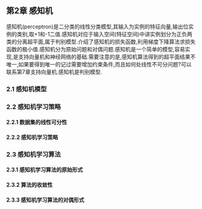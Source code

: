 ## 第2章 感知机
感知机(perceptron)是二分类的线性分类模型,其输入为实例的特征向量,输出位实例的类别,取+1和-1二值.感知机对应于输入空间(特征空间)中讲实例划分为正负两类的分离超平面,属于判别模型.介绍了感知机的损失函数,利用梯度下降算法求损失函数的极小值.感知机分为原始问题和对偶问题.感知机是一个简单的模型,容易实现,是支持向量机和神经网络的基础.需要注意的是,感知机算法得到的超平面结果不唯一,如果要得到唯一的记过需要增加约束条件,而且如何处线性不可分问题?可以联系第7章支持向量机.感知机是判别模型.

### 2.1 感知机模型

### 2.2 感知机学习策略

#### 2.2.1 数据集的线性可分性

#### 2.2.2 感知机学习策略

### 2.3 感知机学习算法

#### 2.3.1 感知机学习算法的原始形式

#### 2.3.2 算法的收敛性

#### 2.3.3 感知机学习算法的对偶形式


